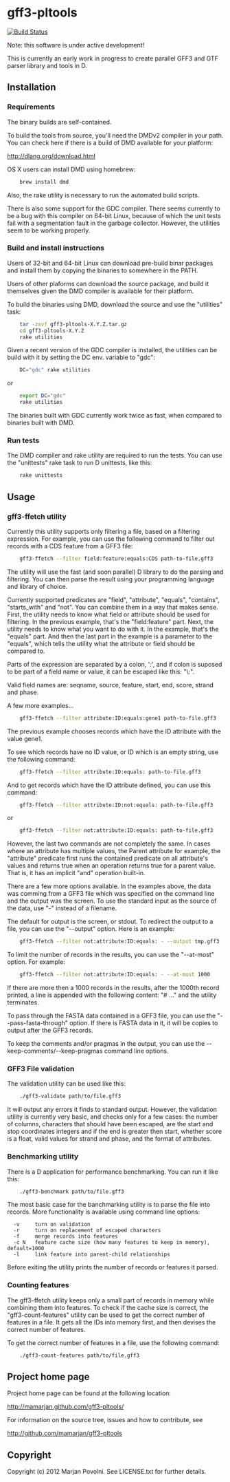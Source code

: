 # gff3-pltools

[![Build Status](https://secure.travis-ci.org/mamarjan/gff3-pltools.png)](http://travis-ci.org/mamarjan/gff3-pltools)

Note: this software is under active development!

This is currently an early work in progress to create parallel GFF3
and GTF parser library and tools in D.

## Installation

### Requirements

The binary builds are self-contained.

To build the tools from source, you'll need the DMDv2 compiler in
your path. You can check here if there is a build of DMD available
for your platform:

  http://dlang.org/download.html

OS X users can install DMD using homebrew:

```sh
    brew install dmd
```

Also, the rake utility is necessary to run the automated build
scripts.

There is also some support for the GDC compiler. There seems currently
to be a bug with this compiler on 64-bit Linux, because of which the
unit tests fail with a segmentation fault in the garbage collector.
However, the utilities seem to be working properly.

### Build and install instructions

Users of 32-bit and 64-bit Linux can download pre-build binar packages
and install them by copying the binaries to somewhere in the PATH.

Users of other plaforms can download the source package, and build
it themselves given the DMD compiler is available for their platform.

To build the binaries using DMD, download the source and use the "utilities"
task:

```sh
    tar -zxvf gff3-pltools-X.Y.Z.tar.gz
    cd gff3-pltools-X.Y.Z
    rake utilities
```

Given a recent version of the GDC compiler is installed, the utilities
can be build with it by setting the DC env. variable to "gdc":

```sh
    DC="gdc" rake utilities
```

or

```sh
    export DC="gdc"
    rake utilities
```

The binaries built with GDC currently work twice as fast, when compared
to binaries built with DMD.

### Run tests

The DMD compiler and rake utility are required to run the tests. You
can use the "unittests" rake task to run D unittests, like this:

```sh
    rake unittests
```

## Usage

### gff3-ffetch utility

Currently this utility supports only filtering a file, based on a
filtering expression. For example, you can use the following command
to filter out records with a CDS feature from a GFF3 file:

```sh
    gff3-ffetch --filter field:feature:equals:CDS path-to-file.gff3
```

The utility will use the fast (and soon parallel) D library to do the
parsing and filtering. You can then parse the result using your
programming language and library of choice.

Currently supported predicates are "field", "attribute", "equals",
"contains", "starts_with" and "not". You can combine them in a way
that makes sense. First, the utility needs to know what field or
attribute should be used for filtering. In the previous example,
that's the "field:feature" part. Next, the utility needs to know
what you want to do with it. In the example, that's the "equals"
part. And then the last part in the example is a parameter to the
"equals", which tells the utility what the attribute or field
should be compared to.

Parts of the expression are separated by a colon, ':', and if colon
is suposed to be part of a field name or value, it can be escaped
like this: "\\:".

Valid field names are: seqname, source, feature, start, end, score,
strand and phase.

A few more examples...

```sh
    gff3-ffetch --filter attribute:ID:equals:gene1 path-to-file.gff3
```

The previous example chooses records which have the ID attribute
with the value gene1.

To see which records have no ID value, or ID which is an empty
string, use the following command:

```sh
    gff3-ffetch --filter attribute:ID:equals: path-to-file.gff3
```

And to get records which have the ID attribute defined, you can use
this command:

```sh
    gff3-ffetch --filter attribute:ID:not:equals: path-to-file.gff3
```

or

```sh
    gff3-ffetch --filter not:attribute:ID:equals: path-to-file.gff3
```

However, the last two commands are not completely the same. In cases
where an attribute has multiple values, the Parent attribute for
example, the "attribute" predicate first runs the contained predicate
on all attribute's values and returns true when an operation
returns true for a parent value. That is, it has an implicit "and"
operation built-in.

There are a few more options available. In the examples above, the
data was comming from a GFF3 file which was specified on the command
line and the output was the screen. To use the standard input as the
source of the data, use "-" instead of a filename.

The default for output is the screen, or stdout. To redirect the
output to a file, you can use the "--output" option. Here is an
example:

```sh
    gff3-ffetch --filter not:attribute:ID:equals: - --output tmp.gff3
```

To limit the number of records in the results, you can use the
"--at-most" option. For example:

```sh
    gff3-ffetch --filter not:attribute:ID:equals: - --at-most 1000
```

If there are more then a 1000 records in the results, after the
1000th record printed, a line is appended with the following content:
"# ..." and the utility terminates.

To pass through the FASTA data contained in a GFF3 file, you can use
the "--pass-fasta-through" option. If there is FASTA data in it, it
will be copies to output after the GFF3 records.

To keep the comments and/or pragmas in the output, you can use the
--keep-comments/--keep-pragmas command line options.

### GFF3 File validation

The validation utility can be used like this:

```sh
    ./gff3-validate path/to/file.gff3
```

It will output any errors it finds to standard output. However, the
validation utility is currently very basic, and checks only for a few
cases: the number of columns, characters that should have been
escaped, are the start and stop coordinates integers and if the end
is greater then start, whether score is a float, valid values for
strand and phase, and the format of attributes.

### Benchmarking utility

There is a D application for performance benchmarking.
You can run it like this:

```sh
    ./gff3-benchmark path/to/file.gff3
```

The most basic case for the banchmarking utility is to parse the
file into records. More functionality is available using command
line options:

```
  -v     turn on validation
  -r     turn on replacement of escaped characters
  -f     merge records into features
  -c N   feature cache size (how many features to keep in memory), default=1000
  -l     link feature into parent-child relationships
```

Before exiting the utility prints the number of records or features
it parsed.

### Counting features

The gff3-ffetch utility keeps only a small part of records in memory
while combining them into features. To check if the cache size is
correct, the "gff3-count-features" utility can be used to get the
correct number of features in a file. It gets all the IDs into
memory first, and then devises the correct number of features.

To get the correct number of features in a file, use the following
command:

```sh
    ./gff3-count-features path/to/file.gff3
```

## Project home page

Project home page can be found at the following location:

  http://mamarjan.github.com/gff3-pltools/

For information on the source tree, issues and
how to contribute, see

  http://github.com/mamarjan/gff3-pltools

## Copyright

Copyright (c) 2012 Marjan Povolni. See LICENSE.txt for further details.

